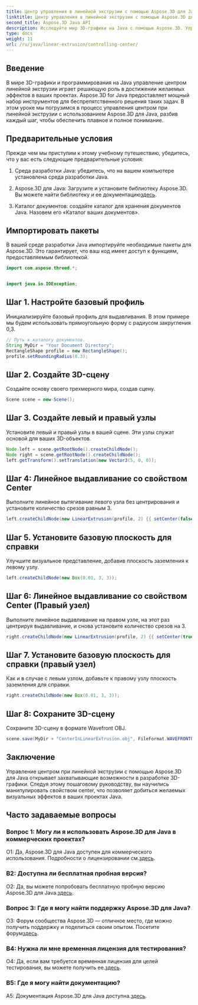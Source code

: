 ```yaml
---
title: Центр управления в линейной экструзии с помощью Aspose.3D для Java
linktitle: Центр управления в линейной экструзии с помощью Aspose.3D для Java
second_title: Aspose.3D Java API
description: Исследуйте мир 3D-графики на Java с помощью Aspose.3D. Управляйте центром при линейной экструзии без особых усилий.
type: docs
weight: 11
url: /ru/java/linear-extrusion/controlling-center/
---
```

## Введение

В мире 3D-графики и программирования на Java управление центром линейной экструзии играет решающую роль в достижении желаемых эффектов в ваших проектах. Aspose.3D for Java предоставляет мощный набор инструментов для беспрепятственного решения таких задач. В этом уроке мы погрузимся в процесс управления центром при линейной экструзии с использованием Aspose.3D для Java, разбив каждый шаг, чтобы обеспечить плавное и полное понимание.

## Предварительные условия

Прежде чем мы приступим к этому учебному путешествию, убедитесь, что у вас есть следующие предварительные условия:

1. Среда разработки Java: убедитесь, что на вашем компьютере установлена среда разработки Java.

2.  Aspose.3D для Java: Загрузите и установите библиотеку Aspose.3D. Вы можете найти библиотеку и ее документацию[здесь](https://reference.aspose.com/3d/java/).

3. Каталог документов: создайте каталог для хранения документов Java. Назовем его «Каталог ваших документов».

## Импортировать пакеты

В вашей среде разработки Java импортируйте необходимые пакеты для Aspose.3D. Это гарантирует, что ваш код имеет доступ к функциям, предоставляемым библиотекой.

```java
import com.aspose.threed.*;


import java.io.IOException;
```

## Шаг 1. Настройте базовый профиль

Инициализируйте базовый профиль для выдавливания. В этом примере мы будем использовать прямоугольную форму с радиусом закругления 0,3.

```java
// Путь к каталогу документов.
String MyDir = "Your Document Directory";
RectangleShape profile = new RectangleShape();
profile.setRoundingRadius(0.3);
```

## Шаг 2. Создайте 3D-сцену

Создайте основу своего трехмерного мира, создав сцену.

```java
Scene scene = new Scene();
```

## Шаг 3. Создайте левый и правый узлы

Установите левый и правый узлы в вашей сцене. Эти узлы служат основой для ваших 3D-объектов.

```java
Node left = scene.getRootNode().createChildNode();
Node right = scene.getRootNode().createChildNode();
left.getTransform().setTranslation(new Vector3(5, 0, 0));
```

## Шаг 4: Линейное выдавливание со свойством Center

Выполните линейное вытягивание левого узла без центрирования и установите количество срезов равным 3.

```java
left.createChildNode(new LinearExtrusion(profile, 2) {{ setCenter(false); setSlices(3); }});
```

## Шаг 5. Установите базовую плоскость для справки

Улучшите визуальное представление, добавив плоскость заземления к левому узлу.

```java
left.createChildNode(new Box(0.01, 3, 3));
```

## Шаг 6: Линейное выдавливание со свойством Center (Правый узел)

Выполните линейное выдавливание на правом узле, на этот раз центрируя выдавливание, и снова установите количество срезов на 3.

```java
right.createChildNode(new LinearExtrusion(profile, 2) {{ setCenter(true); setSlices(3); }});
```

## Шаг 7. Установите базовую плоскость для справки (правый узел)

Как и в случае с левым узлом, добавьте к правому узлу плоскость заземления для справки.

```java
right.createChildNode(new Box(0.01, 3, 3));
```

## Шаг 8: Сохраните 3D-сцену

Сохраните 3D-сцену в формате Wavefront OBJ.

```java
scene.save(MyDir + "CenterInLinearExtrusion.obj", FileFormat.WAVEFRONTOBJ);
```

## Заключение

Управление центром при линейной экструзии с помощью Aspose.3D для Java открывает захватывающие возможности в разработке 3D-графики. Следуя этому пошаговому руководству, вы научились манипулировать свойством center, что позволяет добиться желаемых визуальных эффектов в ваших проектах Java.

## Часто задаваемые вопросы

### Вопрос 1: Могу ли я использовать Aspose.3D для Java в коммерческих проектах?

 О1: Да, Aspose.3D для Java доступен для коммерческого использования. Подробности о лицензировании см.[здесь](https://purchase.aspose.com/buy).

### В2: Доступна ли бесплатная пробная версия?

 О2: Да, вы можете попробовать бесплатную пробную версию Aspose.3D для Java.[здесь](https://releases.aspose.com/).

### Вопрос 3: Где я могу найти поддержку Aspose.3D для Java?

 О3: Форум сообщества Aspose.3D — отличное место, где можно получить поддержку и поделиться своим опытом. Посетите форум[здесь](https://forum.aspose.com/c/3d/18).

### В4: Нужна ли мне временная лицензия для тестирования?

О4: Да, если вам требуется временная лицензия для целей тестирования, вы можете получить ее.[здесь](https://purchase.aspose.com/temporary-license/).

### В5: Где я могу найти документацию?

 A5: Документация Aspose.3D для Java доступна.[здесь](https://reference.aspose.com/3d/java/).